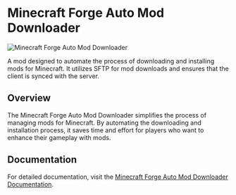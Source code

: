 # Minecraft Forge Auto Mod Downloader

![Minecraft Forge Auto Mod Downloader](https://jacobwasbeast.net/assets/img/project-o7.webp)

A mod designed to automate the process of downloading and installing mods for Minecraft. It utilizes SFTP for mod downloads and ensures that the client is synced with the server.

## Overview

The Minecraft Forge Auto Mod Downloader simplifies the process of managing mods for Minecraft. By automating the downloading and installation process, it saves time and effort for players who want to enhance their gameplay with mods.

## Documentation

For detailed documentation, visit the [Minecraft Forge Auto Mod Downloader Documentation](https://jacobwasbeast.net/docs/minecraft-forge-auto-mod-downloader.html).

